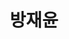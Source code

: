 ---
layout: hubs
key: Q56526297
title: 방재윤
name: 방재윤
description: 언론인
score: 0.0018221470586560528
degree: 4
---